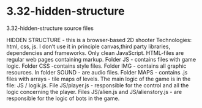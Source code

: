 # 3.32-hidden-structure
3.32-hidden-structure source files

HIDDEN STRUCTURE - this is a browser-based 2D shooter
Technologies: html, css, js.
I don’t use it in principle canvas,third party libraries, 
dependencies and frameworks. Only clean JavaScript.
HTML-files are regular web pages containing markup.
Folder JS - contains files with game logic.
Folder CSS -contains style files.
Folder IMG - contains all graphic resources.
In folder SOUND - are audio files.
Folder MAPS - contains .js files with arrays - tile maps of levels.
The main logic of the game is in the file: JS / logik.js.
File JS/player.js - responsible for the control and all the logic concerning the player.
Files JS/alien.js and JS/alienstory.js - are responsible for the logic of bots in the game.

